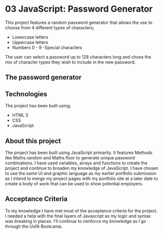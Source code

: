 # 03 JavaScript: Password Generator

This project features a random password generator that allows the use to choose from 4 different types of characters;
- Lowercase letters
- Uppercase letters
- Numbers 0 - 9
-Special characters

The user can select a password up to 128 characters long and chose the mix of character types they wish to include in the new password.

## The password generator



## Technologies

The project has been built using;
- HTML 5
- CSS
- JavaScript

## About this project

The project has been built using JavaScript primarily. It features Methods like Maths.random and Maths.floor to generate unique password combinations. I have used variables, arrays and functions to create the project and continue to broaden my knowledge of JavaScript. I have chosen to use the same UI and graphic language as my earlier portfolio submission as I intend to merge my project pages with my portfolio site at a later date to create a body of work that can be used to show potential employers. 

## Acceptance Criteria

To my knowledge I have met most of the acceptance criteria for the project. I needed a help with the final layers of Javascript as my logic and syntax was breaking in places. I'll continue to rienforce my knowledge as I go through the UofA Bootcamp. 

